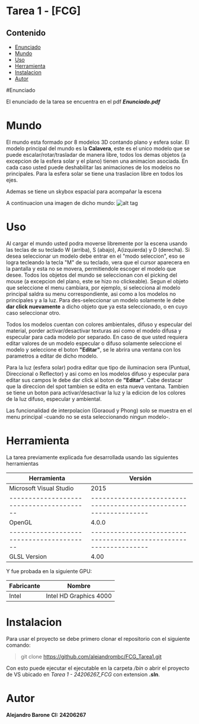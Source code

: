 # Tarea 1 - [FCG]


## Contenido

* [Enunciado](#enunciado)
* [Mundo](#mundo)
* [Uso](#uso)
* [Herramienta](#herramienta)
* [Instalacion](#instalacion)
* [Autor](#autor)


#Enunciado

El enunciado de la tarea se encuentra en el pdf **_Enunciado.pdf_**

# Mundo

El mundo esta formado por 8 modelos 3D contando plano y esfera solar. El modelo principal del mundo es la **Calavera**, este es el unico modelo que se puede escalar/rotar/trasladar de manera libre, todos los demas objetos (a excepcion de la esfera solar y el plano) tienen una animacion asociada. En cada caso usted puede deshabilitar las animaciones de los modelos no principales. Para la esfera solar se tiene una traslacion libre en todos los ejes.

Ademas se tiene un skybox espacial para acompañar la escena

A continuacion una imagen de dicho mundo:
![alt tag](https://i.gyazo.com/8ba89bc026010a5d36a26adcb87ec13c.png)

# Uso

Al cargar el mundo usted podra moverse libremente por la escena usando las teclas de su teclado W (arriba), S (abajo), A(izquierda) y D (derecha). Si desea seleccionar un modelo debe entrar en el "modo seleccion", eso se logra tecleando la tecla "M" de su teclado, vera que el cursor aparecera en la pantalla y esta no se movera, permitiendole escoger el modelo que desee. Todos los objetos del mundo se seleccionan con el picking del mouse (a excepcion del plano, este se hizo no clickeable). Segun el objeto que seleccione el menu cambiara, por ejemplo, si selecciona al modelo principal saldra su menu correspondiente, asi como a los modelos no principales y a la luz. Para des-seleccionar un modelo solamente le debe **dar click nuevamente** a dicho objeto que ya esta seleccionado, o en cuyo caso seleccionar otro.

Todos los modelos cuentan con colores ambientales, difuso y especular del material, porder activar/desactivar texturas asi como el modelo difusa y especular para cada modelo por separado. En caso de que usted requiera editar valores de un modelo especular o difuso solamente seleccione el modelo y seleccione el boton **"Editar"**, se le abrira una ventana con los parametros a editar de dicho modelo.

Para la luz (esfera solar) podra editar que tipo de iluminacion sera (Puntual, Direccional o Reflector) y asi como en los modelos difuso y especular para editar sus campos le debe dar click al boton de **"Editar"**. Cabe destacar que la direccion del spot tambien se edita en esta nueva ventana. Tambien se tiene un boton para activar/desactivar la luz y la edicion de los colores de la luz difuso, especular y ambiental.

Las funcionalidad de interpolacion (Goraoud y Phong) solo se muestra en el menu principal -cuando no se esta seleccionando ningun modelo-. 


# Herramienta 

La tarea previamente explicada fue desarrollada usando las siguientes herramientas

| Herramienta                         	 | Versión   													   |                            
|----------------------------------------|-----------------------------------------------------------------|
| Microsoft Visual Studio        	 	 | 2015      													   |
|----------------------------------------|-----------------------------------------------------------------|
| OpenGL				        	 	 | 4.0.0      													   |
|----------------------------------------|-----------------------------------------------------------------|
| GLSL Version				             | 4.00      													   |

Y fue probada en la siguiente GPU:


| Fabricante                         	 | Nombre   													   |                            
|----------------------------------------|-----------------------------------------------------------------|
| Intel     	 					     | Intel HD Graphics 4000      									   |



# Instalacion

Para usar el proyecto se debe primero clonar el repositorio con el siguiente comando:

> git clone https://github.com/alejandrombc/FCG_Tarea1.git

Con esto puede ejecutar el ejecutable en la carpeta _/bin_ o abrir el proyecto de VS ubicado en _Tarea 1 - 24206267_FCG_ con extension **.sln**.


# Autor

**Alejandro Barone**
**CI: 24206267**
